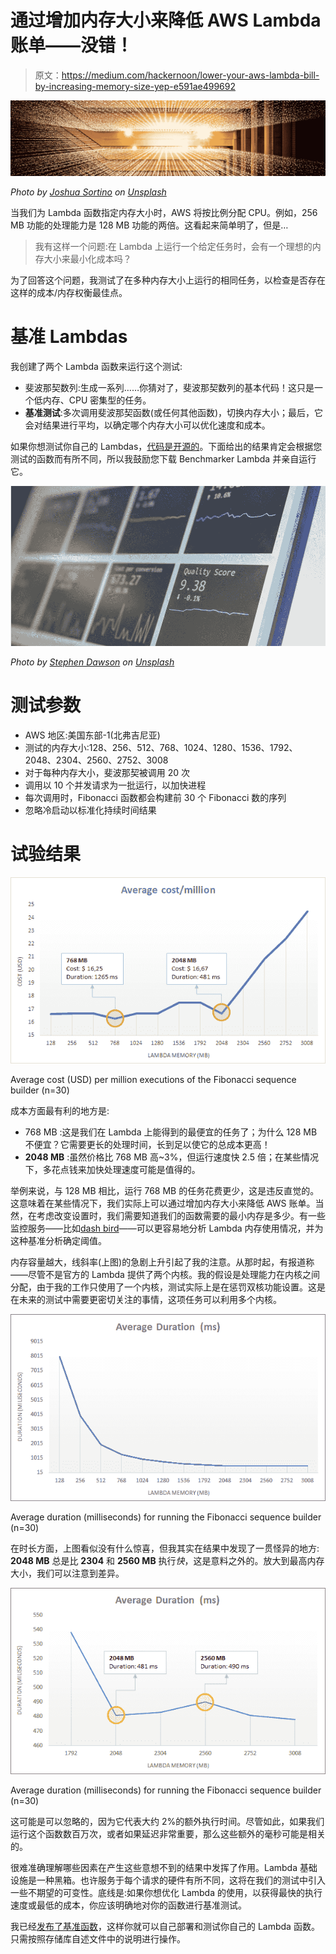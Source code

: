 # 通过增加内存大小来降低 AWS Lambda 账单——没错！

> 原文：<https://medium.com/hackernoon/lower-your-aws-lambda-bill-by-increasing-memory-size-yep-e591ae499692>

![](img/5a82571dbe30d1c0eebb22806ab4ebd6.png)

*Photo by* [*Joshua Sortino*](https://unsplash.com/photos/LqKhnDzSF-8?utm_source=unsplash&utm_medium=referral&utm_content=creditCopyText) *on* [*Unsplash*](https://unsplash.com/search/photos/data-center?utm_source=unsplash&utm_medium=referral&utm_content=creditCopyText)

当我们为 Lambda 函数指定内存大小时，AWS 将按比例分配 CPU。例如，256 MB 功能的处理能力是 128 MB 功能的两倍。这看起来简单明了，但是…

> 我有这样一个问题:在 Lambda 上运行一个给定任务时，会有一个理想的内存大小来最小化成本吗？

为了回答这个问题，我测试了在多种内存大小上运行的相同任务，以检查是否存在这样的成本/内存权衡最佳点。

# 基准 Lambdas

我创建了两个 Lambda 函数来运行这个测试:

*   斐波那契数列:生成一系列……你猜对了，斐波那契数列的基本代码！这只是一个低内存、CPU 密集型的任务。
*   **基准测试**:多次调用斐波那契函数(或任何其他函数)，切换内存大小；最后，它会对结果进行平均，以确定哪个内存大小可以优化速度和成本。

如果你想测试你自己的 Lambdas，[代码是开源的](https://github.com/byrro/awslambda-memory-tradeoff)。下面给出的结果肯定会根据您测试的函数而有所不同，所以我鼓励您下载 Benchmarker Lambda 并亲自运行它。

![](img/aa76420691f920b47cff5f9263625962.png)

*Photo by* [*Stephen Dawson*](https://unsplash.com/photos/qwtCeJ5cLYs?utm_source=unsplash&utm_medium=referral&utm_content=creditCopyText) *on* [*Unsplash*](https://unsplash.com/search/photos/data-center?utm_source=unsplash&utm_medium=referral&utm_content=creditCopyText)

# 测试参数

*   AWS 地区:美国东部-1(北弗吉尼亚)
*   测试的内存大小:128、256、512、768、1024、1280、1536、1792、2048、2304、2560、2752、3008
*   对于每种内存大小，斐波那契被调用 20 次
*   调用以 10 个并发请求为一批运行，以加快进程
*   每次调用时，Fibonacci 函数都会构建前 30 个 Fibonacci 数的序列
*   忽略冷启动以标准化持续时间结果

# 试验结果

![](img/c0378f4b2d43ca4e7de5c546018fa99b.png)

Average cost (USD) per million executions of the Fibonacci sequence builder (n=30)

成本方面最有利的地方是:

*   768 MB :这是我们在 Lambda 上能得到的最便宜的任务了；为什么 128 MB 不便宜？它需要更长的处理时间，长到足以使它的总成本更高！
*   **2048 MB** :虽然价格比 768 MB 高~3%，但运行速度快 2.5 倍；在某些情况下，多花点钱来加快处理速度可能是值得的。

举例来说，与 128 MB 相比，运行 768 MB 的任务花费更少，这是违反直觉的。这意味着在某些情况下，我们实际上可以通过增加内存大小来降低 AWS 账单。当然，在考虑改变设置时，我们需要知道我们的函数需要的最小内存是多少。有一些监控服务——比如[dash bird](https://dashbird.io)——可以更容易地分析 Lambda 内存使用情况，并为这种基准分析确定阈值。

内存容量越大，线斜率(上图)的急剧上升引起了我的注意。从那时起，有报道称——尽管不是官方的 Lambda 提供了两个内核。我的假设是处理能力在内核之间分配，由于我的工作只使用了一个内核，测试实际上是在惩罚双核功能设置。这是在未来的测试中需要更密切关注的事情，这项任务可以利用多个内核。

![](img/1325a70efe866750312638d1953744dd.png)

Average duration (milliseconds) for running the Fibonacci sequence builder (n=30)

在时长方面，上图看似没有什么惊喜，但我其实在结果中发现了一贯怪异的地方: **2048 MB** 总是比 **2304** 和 **2560 MB** 执行*快*，这是意料之外的。放大到最高内存大小，我们可以注意到差异。

![](img/6061994986602fe5f057814def6bf896.png)

Average duration (milliseconds) for running the Fibonacci sequence builder (n=30)

这可能是可以忽略的，因为它代表大约 2%的额外执行时间。尽管如此，如果我们运行这个函数数百万次，或者如果延迟非常重要，那么这些额外的毫秒可能是相关的。

很难准确理解哪些因素在产生这些意想不到的结果中发挥了作用。Lambda 基础设施是一种黑箱。也许服务于每个请求的硬件有所不同，这将在我们的测试中引入一些不期望的可变性。底线是:如果你想优化 Lambda 的使用，以获得最快的执行速度或最低的成本，你应该明确地对你的函数进行基准测试。

我已经[发布了基准函数](https://github.com/byrro/awslambda-memory-tradeoff)，这样你就可以自己部署和测试你自己的 Lambda 函数。只需按照存储库自述文件中的说明进行操作。